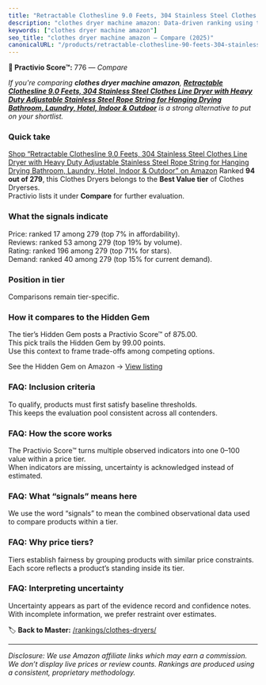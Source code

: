 ```yaml
---
title: "Retractable Clothesline 9.0 Feets, 304 Stainless Steel Clothes Line Dryer with Heavy Duty Adjustable Stainless Steel Rope String for Hanging Drying Bathroom, Laundry, Hotel, Indoor & Outdoor"
description: "clothes dryer machine amazon: Data-driven ranking using the Practivio Score™. Positioned by quality, value, demand, findability, momentum."
keywords: ["clothes dryer machine amazon"]
seo_title: "clothes dryer machine amazon — Compare (2025)"
canonicalURL: "/products/retractable-clothesline-90-feets-304-stainless-steel-clothes-line-dryer-with-heavy-duty-adjustable-stainless-steel-rope-string-for-hanging-drying-bathroom-laundry-hotel-indoor-outdoor-B09CGXYHZF/"
---
```


**🛒 Practivio Score™:** 776 — _Compare_


*If you're comparing **clothes dryer machine amazon**, **[Retractable Clothesline 9.0 Feets, 304 Stainless Steel Clothes Line Dryer with Heavy Duty Adjustable Stainless Steel Rope String for Hanging Drying Bathroom, Laundry, Hotel, Indoor & Outdoor](https://www.amazon.com/dp/B09CGXYHZF?tag=practivio-20)** is a strong alternative to put on your shortlist.*
### Quick take
[Shop “Retractable Clothesline 9.0 Feets, 304 Stainless Steel Clothes Line Dryer with Heavy Duty Adjustable Stainless Steel Rope String for Hanging Drying Bathroom, Laundry, Hotel, Indoor & Outdoor” on Amazon](https://www.amazon.com/dp/B09CGXYHZF?tag=practivio-20)
Ranked **94 out of 279**, this Clothes Dryers belongs to the **Best Value tier** of Clothes Dryerses.  
Practivio lists it under **Compare** for further evaluation.

### What the signals indicate
Price: ranked 17 among 279 (top 7% in affordability).  
Reviews: ranked 53 among 279 (top 19% by volume).  
Rating: ranked 196 among 279 (top 71% for stars).  
Demand: ranked 40 among 279 (top 15% for current demand).

### Position in tier
Comparisons remain tier-specific.

### How it compares to the Hidden Gem
The tier’s Hidden Gem posts a Practivio Score™ of 875.00.  
This pick trails the Hidden Gem by 99.00 points.  
Use this context to frame trade-offs among competing options.  

See the Hidden Gem on Amazon → [View listing](https://www.amazon.com/dp/B00H7P1GPO?tag=practivio-20)

### FAQ: Inclusion criteria
To qualify, products must first satisfy baseline thresholds.  
This keeps the evaluation pool consistent across all contenders.

### FAQ: How the score works
The Practivio Score™ turns multiple observed indicators into one 0–100 value within a price tier.  
When indicators are missing, uncertainty is acknowledged instead of estimated.

### FAQ: What “signals” means here
We use the word “signals” to mean the combined observational data used to compare products within a tier.

### FAQ: Why price tiers?
Tiers establish fairness by grouping products with similar price constraints.  
Each score reflects a product’s standing inside its tier.

### FAQ: Interpreting uncertainty
Uncertainty appears as part of the evidence record and confidence notes.  
With incomplete information, we prefer restraint over estimates.

<!-- Missing template for Compare/CompareWithinPriceClass -->


🏷️ **Back to Master:** [/rankings/clothes-dryers/](/rankings/clothes-dryers/)

---
_Disclosure: We use Amazon affiliate links which may earn a commission. We don’t display live prices or review counts. Rankings are produced using a consistent, proprietary methodology._
